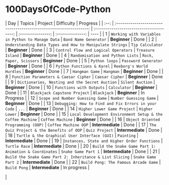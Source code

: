 # 100DaysOfCode-Python

| Day  |                               Topics                               |                 Project                  |    Difficulty     |     Progress     |
| :--: | :----------------------------------------------------------------: | :--------------------------------------: | :---------------: | :--------------: | ---- |
|  1   |         `Working with Variables in Python to Manage Data`          |          `Band Name Generator`           |   **Beginner**    |       Done       |
|  2   |      `Understanding Data Types and How to Manipulate Strings`      |             `Tip Calculator`             |   **Beginner**    |       Done       |
|  3   |                `Control Flow and Logical Operators`                |            `Treasure Island`             |   **Beginner**    |       Done       |
|  4   |                  `Randomisation and Python Lists`                  |         `Rock, Paper, Scissors`          |   **Beginner**    |       Done       |
|  5   |                           `Python loops`                           |           `Password Generator`           |   **Beginner**    |       Done       |
|  6   |                     `Python Functions & Karel`                     |        `Reeborg's World Hurdles`         |   **Beginner**    |       Done       |
|  7   |                           `Hangman Game`                           |                `Hangman`                 |   **Beginner**    |       Done       |
|  8   |               `Function Parameters & Caesar Cipher`                |             `Caesar Cipher`              |   **Beginner**    |       Done       |
|  9   |           `Dictionaries, Nesting and the Secret Auction`           |             `Silent Auction`             |   **Beginner**    |       Done       |
|  10  |                      `Functions with Outputs`                      |               `Calculator`               |   **Beginner**    |       Done       |
|  11  |                    `Blackjack Capstone Project`                    |               `Blackjack`                |   **Beginner**    |   In Progress    |
|  12  |                  `Scope and Number Guessing Game`                  |          `Number Guessing Game`          |   **Beginner**    |       Done       |
|  13  |        `Debugging: How to Find and Fix Errors in your Code`        |                  `...`                   |   **Beginner**    |       Done       |
|  14  |                    `Higher Lower Game Project`                     |              `Higher Lower`              |   **Beginner**    |       Done       |
|  15  |     `Local Development Environment Setup & the Coffee Machine`     |             `Coffee Machine`             |   **Beginner**    |       Done       |
|  16  |                `Object Oriented Programming (OOP)`                 |           `Coffee Machine OOP`           | **Intermediate**  |       Done       |
|  17  |              `The Quiz Project & the Benefits of OOP`              |              `Quiz Project`              | **Intermediate**  |       Done       |
|  18  |           `Turtle & the Graphical User Interface (GUI)`            |                `Painting`                | **Intermediate**  |       Done       |
|  19  |           `Instances, State and Higher Order Functions`            |              `Turtle Race`               | **Intermediate**  |       Done       |
|  20  |       `Build the Snake Game Part 1: Animation & Coordinates`       |           `Snake Game Part 1`            | **Intermediate**  |       Done       |
|  21  |     `Build the Snake Game Part 2: Inheritance & List Slicing`      |           `Snake Game Part 2`            | **Intermediate**  |       Done       |
|  22  |       `Build Pong: The Famous Arcade Game`                         |               `Build Pong`               | **Intermediate**  |   In progress    |
<!--|  23  |                        `Testing in Python`                         |              `Unit Testing`              | **Intermediate**  |       Done       |
|  24  |             `Introduction to Data Science with Pandas`             |             `Data Analysis`              | **Intermediate**  |       Done       |
|  25  |                `Data Visualization with Matplotlib`                |           `Matplotlib Charts`            | **Intermediate**  |       Done       |
|  26  |                 `Introduction to Machine Learning`                 |        `Linear Regression Model`         | **Intermediate**  |       Done       |
|  27  |                 `Machine Learning: Classification`                 |          `Image Classification`          | **Intermediate**  |       Done       |
|  28  |                   `Machine Learning: Clustering`                   |           `K-Means Clustering`           | **Intermediate**  |       Done       |
|  29  |        `Introduction to Natural Language Processing (NLP)`         |             `Text Analysis`              | **Intermediate**  |       Done       |
|  30  |              `Building a Simple Chatbot with Python`               |                `Chatbot`                 | **Intermediate**  |       Done       |
|  31  |                 `Introduction to Computer Vision`                  |             `Face Detection`             | **Intermediate**  |       Done       |
|  32  |             `Deep Learning with TensorFlow and Keras`              |         `Neural Network Basics`          | **Intermediate**  |       Done       |
|  33  |                     `Advanced Django Concepts`                     |         `Django REST Framework`          | **Intermediate**  |       Done       |
|  34  |                   `Working with APIs in Python`                    |            `API Integration`             | **Intermediate**  |       Done       |
|  35  |          `Web Development with Flask: Advanced Concepts`           |        `Flask App with Blueprint`        | **Intermediate**  |       Done       |
|  36  |              `Building a Full-Stack Web Application`               |             `Full-Stack App`             |   **Advanced**    |   In Progress    |
|  37  |          `Data Analysis with Pandas: Advanced Techniques`          |         `Advanced Data Analysis`         |   **Advanced**    |   Not Started    |
|  38  |               `Machine Learning: Regression Models`                |       `Multiple Regression Model`        |   **Advanced**    |   Not Started    |
|  39  |             `Machine Learning: Classification Models`              |        `Random Forest Classifier`        |   **Advanced**    |   Not Started    |
|  40  |         `Natural Language Processing: Advanced Techniques`         |        `Named Entity Recognition`        |   **Advanced**    |   Not Started    |
|  41  |        `Deep Learning: Convolutional Neural Networks (CNN)`        |     `Image Classification with CNN`      |   **Advanced**    |   Not Started    |
|  42  |                     `Advanced Computer Vision`                     |            `Object Detection`            |   **Advanced**    |   Not Started    |
|  43  |                 `Distributed Systems with Python`                  |        `Distributed Web Scraping`        |   **Advanced**    |   Not Started    |
|  44  |              `Scalable Web Applications with Django`               |            `Django Channels`             |   **Advanced**    |   Not Started    |
|  45  |                 `Building a Recommendation System`                 |        `Collaborative Filtering`         |   **Advanced**    |   Not Started    |
|  46  |                      `Introduction to DevOps`                      |    `Automated Deployment with Docker`    |   **Advanced**    |   Not Started    |
|  47  | `DevOps: Continuous Integration and Continuous Deployment (CI/CD)` |             `CI/CD Pipeline`             |   **Advanced**    |   Not Started    |
|  48  |                 `Introduction to Cloud Computing`                  |            `Deploying on AWS`            |   **Advanced**    |   Not Started    |
|  49  |               `Serverless Computing with AWS Lambda`               |         `Serverless Python App`          |   **Advanced**    |   Not Started    |
|  50  |                     `Advanced Python Concepts`                     |       `Decorators and Generators`        |   **Advanced**    |   Not Started    |
|  51  |                 `Building RESTful APIs with Flask`                 |         `RESTful API with Flask`         |   **Advanced**    |   Not Started    |
|  52  |                `Web Scraping: Advanced Techniques`                 |       `Scraping Dynamic Websites`        |   **Advanced**    |   Not Started    |
|  53  |                `Machine Learning: Ensemble Methods`                |       `Ensemble Learning Project`        |   **Advanced**    |   Not Started    |
|  54  |            `Advanced Natural Language Processing (NLP)`            |           `Sentiment Analysis`           |   **Advanced**    |   Not Started    |
|  55  |          `Deep Learning: Recurrent Neural Networks (RNN)`          |        `Text Generation with RNN`        |   **Advanced**    |   Not Started    |
|  56  |               `Advanced Computer Vision with OpenCV`               |            `Face Recognition`            |   **Advanced**    |   Not Started    |
|  57  |               `Distributed Systems: Message Brokers`               |      `Message Queue Implementation`      |   **Advanced**    |   Not Started    |
|  58  |            `Scalable Web Applications: Load Balancing`             |          `Load Balancer Setup`           |   **Advanced**    |   Not Started    |
|  59  |      `Building a Recommender System: Collaborative Filtering`      |    `Collaborative Filtering Project`     |   **Advanced**    |   Not Started    |
|  60  |             `Introduction to Cybersecurity in Python`              |         `Simple Security Tools`          |   **Advanced**    |   Not Started    |
|  61  |          `Web Development with Django: Advanced Concepts`          |     `Django Rest Framework Advanced`     |   **Advanced**    |   Not Started    |
|  62  |                `Machine Learning: Neural Networks`                 | `Building a Neural Network from Scratch` |   **Advanced**    |   Not Started    |
|  63  |               `Web Scraping: Ethical Considerations`               |          `Ethical Web Scraping`          |   **Advanced**    |   Not Started    |
|  64  |          `Introduction to Quantum Computing with Python`           |          `Quantum Hello World`           |   **Advanced**    |   Not Started    |
|  65  |             `Machine Learning: Unsupervised Learning`              |        `Clustering with K-Means`         |   **Advanced**    |   Not Started    |
|  66  |               `Django: Customizing Admin Interface`                |         `Custom Admin Interface`         |   **Advanced**    |   Not Started    |
|  67  |                `Advanced Data Analysis with Pandas`                |          `Time Series Analysis`          |   **Advanced**    |   Not Started    |
|  68  |             `Machine Learning: Hyperparameter Tuning`              |     `Grid Search and Random Search`      |   **Advanced**    |   Not Started    |
|  69  |               `Web Development: GraphQL with Python`               |         `GraphQL Implementation`         |   **Advanced**    |   Not Started    |
|  70  |             `Building a Full-Stack E-commerce Website`             |           `E-commerce Project`           |   **Advanced**    |   Not Started    |
|  71  |               `DevOps: Infrastructure as Code (IaC)`               |            `Using Terraform`             |   **Advanced**    |   Not Started    |
|  72  |            `Machine Learning: Time Series Forecasting`             |    `Time Series Forecasting Project`     |   **Advanced**    |   Not Started    |
|  73  |               `Django: Testing and Test Automation`                |      `Automated Testing in Django`       |   **Advanced**    |   Not Started    |
|  74  |              `Introduction to Augmented Reality (AR)`              |             `AR with Python`             |   **Advanced**    |   Not Started    |
|  50  |                     `Advanced Python Concepts`                     |       `Decorators and Generators`        |   **Advanced**    |   Not Started    |
|  51  |                 `Building RESTful APIs with Flask`                 |         `RESTful API with Flask`         |   **Advanced**    |   Not Started    |
|  52  |                `Web Scraping: Advanced Techniques`                 |       `Scraping Dynamic Websites`        |   **Advanced**    |   Not Started    |
|  53  |                `Machine Learning: Ensemble Methods`                |       `Ensemble Learning Project`        |   **Advanced**    |   Not Started    |
|  54  |            `Advanced Natural Language Processing (NLP)`            |           `Sentiment Analysis`           |   **Advanced**    |   Not Started    |
|  55  |          `Deep Learning: Recurrent Neural Networks (RNN)`          |        `Text Generation with RNN`        |   **Advanced**    |   Not Started    |
|  56  |               `Advanced Computer Vision with OpenCV`               |            `Face Recognition`            |   **Advanced**    |   Not Started    |
|  57  |               `Distributed Systems: Message Brokers`               |      `Message Queue Implementation`      |   **Advanced**    |   Not Started    |
|  58  |            `Scalable Web Applications: Load Balancing`             |          `Load Balancer Setup`           |   **Advanced**    |   Not Started    |
|  59  |      `Building a Recommender System: Collaborative Filtering`      |    `Collaborative Filtering Project`     |   **Advanced**    |   Not Started    |
|  60  |             `Introduction to Cybersecurity in Python`              |         `Simple Security Tools`          |   **Advanced**    |   Not Started    |
|  61  |          `Web Development with Django: Advanced Concepts`          |     `Django Rest Framework Advanced`     |   **Advanced**    |   Not Started    |
|  62  |                `Machine Learning: Neural Networks`                 | `Building a Neural Network from Scratch` |   **Advanced**    |   Not Started    |
|  63  |               `Web Scraping: Ethical Considerations`               |          `Ethical Web Scraping`          |   **Advanced**    |   Not Started    |
|  64  |          `Introduction to Quantum Computing with Python`           |          `Quantum Hello World`           |   **Advanced**    |   Not Started    |
|  65  |             `Machine Learning: Unsupervised Learning`              |        `Clustering with K-Means`         |   **Advanced**    |   Not Started    |
|  66  |               `Django: Customizing Admin Interface`                |         `Custom Admin Interface`         |   **Advanced**    |   Not Started    |
|  67  |                `Advanced Data Analysis with Pandas`                |          `Time Series Analysis`          |   **Advanced**    |   Not Started    |
|  68  |             `Machine Learning: Hyperparameter Tuning`              |     `Grid Search and Random Search`      |   **Advanced**    |   Not Started    |
|  69  |               `Web Development: GraphQL with Python`               |         `GraphQL Implementation`         |   **Advanced**    |   Not Started    |
|  70  |             `Building a Full-Stack E-commerce Website`             |           `E-commerce Project`           |   **Advanced**    |   Not Started    |
|  71  |               `DevOps: Infrastructure as Code (IaC)`               |            `Using Terraform`             |   **Advanced**    |   Not Started    |
|  72  |            `Machine Learning: Time Series Forecasting`             |    `Time Series Forecasting Project`     |   **Advanced**    |   Not Started    |
|  73  |               `Django: Testing and Test Automation`                |      `Automated Testing in Django`       |   **Advanced**    |   Not Started    |
|  74  |              `Introduction to Augmented Reality (AR)`              |             `AR with Python`             |   **Advanced**    |   Not Started    | -->  |
